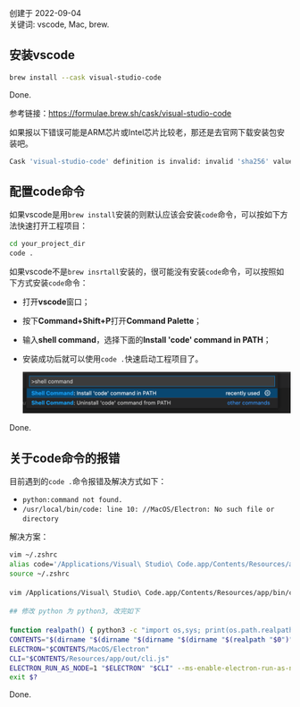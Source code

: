 创建于 2022-09-04<br>
关键词: vscode, Mac, brew.

## 安装vscode

```sh
brew install --cask visual-studio-code
```

Done.

参考链接：https://formulae.brew.sh/cask/visual-studio-code

如果报以下错误可能是ARM芯片或Intel芯片比较老，那还是去官网下载安装包安装吧。

```sh
Cask 'visual-studio-code' definition is invalid: invalid 'sha256' value: {:arm=>"241231574896d7b90f9f232619fc1217f1214526d33c50d80885da92675795ab", :intel=>"be088fb98c2841ac71bef427f13a890dbb1552b5e1bd888665898129e2582fb5"}
```

## 配置code命令

如果vscode是用`brew install`安装的则默认应该会安装`code`命令，可以按如下方法快速打开工程项目：

```sh
cd your_project_dir
code .
```

如果vscode不是`brew insrtall`安装的，很可能没有安装`code`命令，可以按照如下方式安装`code`命令：

- 打开**vscode**窗口；

- 按下**Command+Shift+P**打开**Command Palette**；

- 输入**shell command**，选择下面的**Install 'code' command in PATH**；

- 安装成功后就可以使用`code .`快速启动工程项目了。

  ![image-20220908123703266](img/image-20220908123703266.png)

Done.

## 关于code命令的报错

目前遇到的`code .`命令报错及解决方式如下：

- `python:command not found.`
- `/usr/local/bin/code: line 10: //MacOS/Electron: No such file or directory`

解决方案：

```sh
vim ~/.zshrc
alias code='/Applications/Visual\ Studio\ Code.app/Contents/Resources/app/bin/code'
source ~/.zshrc

vim /Applications/Visual\ Studio\ Code.app/Contents/Resources/app/bin/code

## 修改 python 为 python3, 改完如下

function realpath() { python3 -c "import os,sys; print(os.path.realpath(sys.argv[1]))" "$0"; }
CONTENTS="$(dirname "$(dirname "$(dirname "$(dirname "$(realpath "$0")")")")")"
ELECTRON="$CONTENTS/MacOS/Electron"
CLI="$CONTENTS/Resources/app/out/cli.js"
ELECTRON_RUN_AS_NODE=1 "$ELECTRON" "$CLI" --ms-enable-electron-run-as-node "$@"
exit $?
```

Done.

